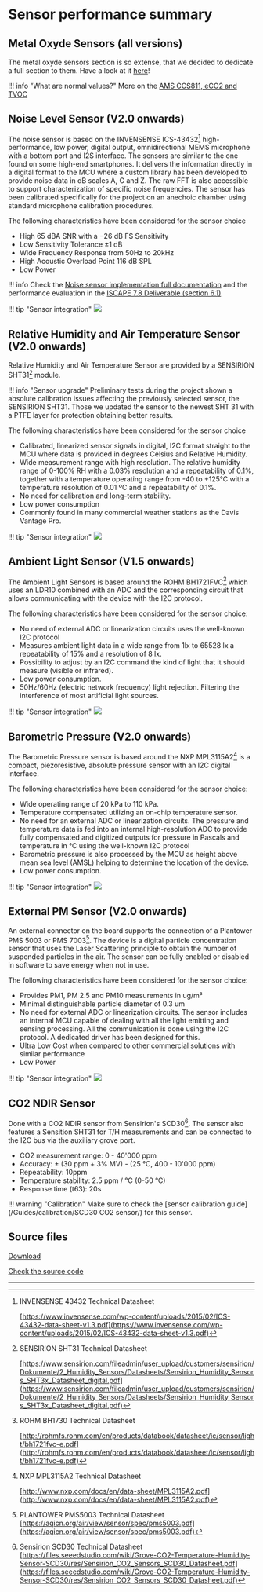 # Sensor performance summary

## Metal Oxyde Sensors (all versions)

The metal oxyde sensors section is so extense, that we decided to dedicate a full section to them. Have a look at it [here](/Components/sensors/air/Metal%20Oxide/)!

!!! info "What are normal values?"
    More on the [AMS CCS811, eCO2 and TVOC](/Components/sensors/air/CCS811/)

## Noise Level Sensor (V2.0 onwards)

The noise sensor is based on the INVENSENSE ICS-43432[^3] high-performance, low power, digital output, omnidirectional MEMS microphone with a bottom port and I2S interface. The sensors are similar to the one found on some high-end smartphones. It delivers the information directly in a digital format to the MCU where a custom library has been developed to provide noise data in dB scales A, C and Z. The raw FFT is also accessible to support characterization of specific noise frequencies. The sensor has been calibrated specifically for the project on an anechoic chamber using standard microphone calibration procedures.

The following characteristics have been considered for the sensor choice

* High 65 dBA SNR with a −26 dB FS Sensitivity
* Low Sensitivity Tolerance ±1 dB
* Wide Frequency Response from 50Hz to 20kHz
* High Acoustic Overload Point 116 dB SPL
* Low Power

!!! info
    Check the [Noise sensor implementation full documentation](/Components/sensors/air/Noise) and the performance evaluation in the [ISCAPE 7.8 Deliverable (section 6.1)](/assets/publications/iSCAPE_D78.pdf)

!!! tip "Sensor integration"
    ![](https://i.imgur.com/KHkyHEX.png)

## Relative Humidity and Air Temperature Sensor (V2.0 onwards)

Relative Humidity and Air Temperature Sensor are provided by a SENSIRION SHT31[^4] module.

!!! info "Sensor upgrade"
    Preliminary tests during the project shown a absolute calibration issues affecting the previously selected sensor, the SENSIRION SHT31. Those we updated the sensor to the newest SHT 31 with a PTFE layer for protection obtaining better results.

The following characteristics have been considered for the sensor choice

* Calibrated, linearized sensor signals in digital, I2C format straight to the MCU where data is provided in degrees Celsius and Relative Humidity.
* Wide measurement range with high resolution. The relative humidity range of 0-100% RH with a 0.03% resolution and a repeatability of 0.1%, together with a temperature operating range from -40 to +125°C with a temperature resolution of 0.01 ºC and a repeatability of 0.1%.
* No need for calibration and long-term stability.
* Low power consumption
* Commonly found in many commercial weather stations as the Davis Vantage Pro.

!!! tip "Sensor integration"
    ![](https://i.imgur.com/xoF233L.png)

## Ambient Light Sensor (V1.5 onwards)

The Ambient Light Sensors is based around the ROHM BH1721FVC[^5] which uses an LDR10 combined with an ADC and the corresponding circuit that allows communicating with the device with the I2C protocol.

The following characteristics have been considered for the sensor choice:

* No need of external ADC or linearization circuits uses the well-known I2C protocol
* Measures ambient light data in a wide range from 1lx to 65528 lx a repeatability of 15% and a resolution of 8 lx.
* Possibility to adjust by an I2C command the kind of light that it should measure (visible or infrared).
* Low power consumption.
* 50Hz/60Hz (electric network frequency) light rejection. Filtering the interference of most artificial light sources.

!!! tip "Sensor integration"
    ![](https://i.imgur.com/vYPNdcC.png)

## Barometric Pressure (V2.0 onwards)

The Barometric Pressure sensor is based around the NXP MPL3115A2[^6] is
a compact, piezoresistive, absolute pressure sensor with an I2C digital
interface.

The following characteristics have been considered for the sensor
choice:

* Wide operating range of 20 kPa to 110 kPa.
* Temperature compensated utilizing an on-chip temperature sensor.
* No need for an external ADC or linearization circuits. The pressure and temperature data is fed into an internal high-resolution ADC to provide fully compensated and digitized outputs for pressure in Pascals and temperature in °C using the well-known I2C protocol
* Barometric pressure is also processed by the MCU as height above mean sea level (AMSL) helping to determine the location of the device.
* Low power consumption.

!!! tip "Sensor integration"
    ![](https://i.imgur.com/5g64P7r.png)

## External PM Sensor (V2.0 onwards)

An external connector on the board supports the connection of a Plantower PMS 5003 or PMS 7003[^8]. The device is a digital particle concentration sensor that uses the Laser Scattering principle to obtain the number of suspended particles in the air. The sensor can be fully enabled or disabled in software to save energy when not in use.

The following characteristics have been considered for the sensor
choice:

* Provides PM1, PM 2.5 and PM10 measurements in ug/m³
* Minimal distinguishable particle diameter of 0.3 um
* No need for external ADC or linearization circuits. The sensor includes an internal MCU capable of dealing with all the light emitting and sensing processing. All the communication is done using the I2C protocol. A dedicated driver has been designed for this.
* Ultra Low Cost when compared to other commercial solutions with similar performance
* Low Power

!!! tip "Sensor integration"
    ![](https://i.imgur.com/vyLMF07.png)

## CO2 NDIR Sensor

Done with a CO2 NDIR sensor from Sensirion's SCD30[^9]. The sensor also features a Sensition SHT31 for T/H measurements and can be connected to the I2C bus via the auxiliary grove port.

* CO2 measurement range: 0 - 40'000 ppm
* Accuracy: ± (30 ppm + 3% MV) - (25 °C, 400 - 10'000 ppm)
* Repeatability: 10ppm
* Temperature stability: 2.5 ppm / °C (0-50 °C)
* Response time (t63): 20s

!!! warning "Calibration"
    Make sure to check the [sensor calibration guide](/Guides/calibration/SCD30 CO2 sensor/) for this sensor.

## Source files

<a class="github-button" data-size="large" href="https://github.com/fablabbcn/smartcitizen-kit-21/archive/master.zip" data-icon="octicon-cloud-download" aria-label="Download from GitHub">Download</a>

<a class="github-button" data-size="large" href="https://github.com/fablabbcn/smartcitizen-kit-21" aria-label="Check the source code">Check the source code</a>

---

[^2]: SGX MICS 4514 Technical Datasheet

    [https://sgx.cdistore.com/datasheets/sgx/0278\_Datasheet%20MiCS-4514%20rev%2017.pdf](https://sgx.cdistore.com/datasheets/sgx/0278_Datasheet%20MiCS-4514%20rev%2017.pdf)

[^3]: INVENSENSE 43432 Technical Datasheet

    [https://www.invensense.com/wp-content/uploads/2015/02/ICS-43432-data-sheet-v1.3.pdf](https://www.invensense.com/wp-content/uploads/2015/02/ICS-43432-data-sheet-v1.3.pdf)

[^4]: SENSIRION SHT31 Technical Datasheet

    [https://www.sensirion.com/fileadmin/user_upload/customers/sensirion/Dokumente/2_Humidity_Sensors/Datasheets/Sensirion_Humidity_Sensors_SHT3x_Datasheet_digital.pdf](https://www.sensirion.com/fileadmin/user_upload/customers/sensirion/Dokumente/2_Humidity_Sensors/Datasheets/Sensirion_Humidity_Sensors_SHT3x_Datasheet_digital.pdf)

[^5]: ROHM BH1730 Technical Datasheet

    [http://rohmfs.rohm.com/en/products/databook/datasheet/ic/sensor/light/bh1721fvc-e.pdf](http://rohmfs.rohm.com/en/products/databook/datasheet/ic/sensor/light/bh1721fvc-e.pdf)

[^6]: NXP MPL3115A2 Technical Datasheet

    [http://www.nxp.com/docs/en/data-sheet/MPL3115A2.pdf](http://www.nxp.com/docs/en/data-sheet/MPL3115A2.pdf)

[^7]: MAXIM 30105 Technical Datasheet

    [https://datasheets.maximintegrated.com/en/ds/MAX30105.pdf](https://datasheets.maximintegrated.com/en/ds/MAX30105.pdf)

[^8]: PLANTOWER PMS5003 Technical Datasheet [https://aqicn.org/air/view/sensor/spec/pms5003.pdf](https://aqicn.org/air/view/sensor/spec/pms5003.pdf)

[^9]: Sensirion SCD30 Technical Datasheet [https://files.seeedstudio.com/wiki/Grove-CO2-Temperature-Humidity-Sensor-SCD30/res/Sensirion_CO2_Sensors_SCD30_Datasheet.pdf](https://files.seeedstudio.com/wiki/Grove-CO2-Temperature-Humidity-Sensor-SCD30/res/Sensirion_CO2_Sensors_SCD30_Datasheet.pdf)
